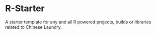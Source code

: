 # R-Starter
A starter template for any and all R powered projects, builds or libraries related to Chinese Laundry.
